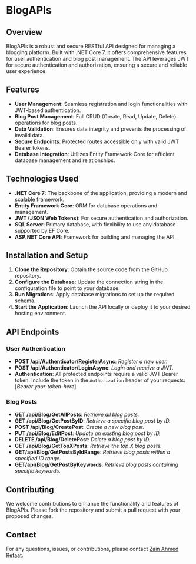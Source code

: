 # BlogAPIs

## Overview

BlogAPIs is a robust and secure RESTful API designed for managing a blogging platform. Built with .NET Core 7, it offers comprehensive features for user authentication and blog post management. The API leverages JWT for secure authentication and authorization, ensuring a secure and reliable user experience.

## Features

- **User Management**: Seamless registration and login functionalities with JWT-based authentication.
- **Blog Post Management**: Full CRUD (Create, Read, Update, Delete) operations for blog posts.
- **Data Validation**: Ensures data integrity and prevents the processing of invalid data.
- **Secure Endpoints**: Protected routes accessible only with valid JWT Bearer tokens.
- **Database Integration**: Utilizes Entity Framework Core for efficient database management and relationships.

## Technologies Used

- **.NET Core 7**: The backbone of the application, providing a modern and scalable framework.
- **Entity Framework Core**: ORM for database operations and management.
- **JWT (JSON Web Tokens)**: For secure authentication and authorization.
- **SQL Server**: Primary database, with flexibility to use any database supported by EF Core.
- **ASP.NET Core API**: Framework for building and managing the API.

## Installation and Setup

1. **Clone the Repository**: Obtain the source code from the GitHub repository.
2. **Configure the Database**: Update the connection string in the configuration file to point to your database.
3. **Run Migrations**: Apply database migrations to set up the required schema.
4. **Start the Application**: Launch the API locally or deploy it to your desired hosting environment.

## API Endpoints

### User Authentication

- **POST /api/Authenticator/RegisterAsync**: *Register a new user.*
- **POST /api/Authenticator/LoginAsync**: *Login and receive a JWT.*
- **Authentication**:
All protected endpoints require a valid JWT Bearer token. Include the token in the `Authorization` header of your requests: [*Bearer* *your-token-here*]

### Blog Posts

- **GET /api/Blog/GetAllPosts**:  *Retrieve all blog posts.*
- **GET /api/Blog/GetPostByID**:  *Retrieve a specific blog post by ID.*
- **POST /api/Blog/CreatePost**:  *Create a new blog post.*
- **PUT /api/Blog/EditPost**:  *Update an existing blog post by ID.*
- **DELETE /api/Blog/DeletePost**:  *Delete a blog post by ID.*
- **GET /api/Blog/GetTopXPosts**:  *Retrieve the top X blog posts.*
- **GET/api/Blog/GetPostsByIdRange**:  *Retrieve blog posts within a specified ID range.*
- **GET/api/Blog/GetPostByKeywords**:  *Retrieve blog posts containing specific keywords.*



## Contributing

We welcome contributions to enhance the functionality and features of BlogAPIs. Please fork the repository and submit a pull request with your proposed changes.

## Contact

For any questions, issues, or contributions, please contact [Zain Ahmed Refaat](mailto:zeinahmed04@gmail.com).
  
